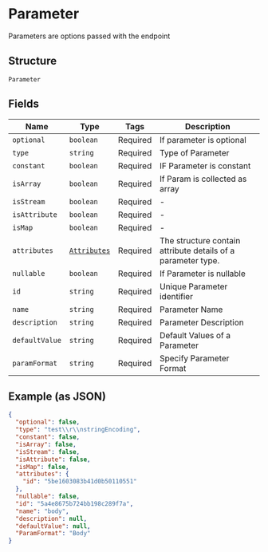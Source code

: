 
# Parameter

Parameters are options passed with the endpoint

## Structure

`Parameter`

## Fields

| Name | Type | Tags | Description |
|  --- | --- | --- | --- |
| `optional` | `boolean` | Required | If parameter is optional |
| `type` | `string` | Required | Type of Parameter |
| `constant` | `boolean` | Required | IF Parameter is constant |
| `isArray` | `boolean` | Required | If Param is collected as array |
| `isStream` | `boolean` | Required | - |
| `isAttribute` | `boolean` | Required | - |
| `isMap` | `boolean` | Required | - |
| `attributes` | [`Attributes`](/doc/models/attributes.md) | Required | The structure contain attribute details of a parameter type. |
| `nullable` | `boolean` | Required | If Parameter is nullable |
| `id` | `string` | Required | Unique Parameter identifier |
| `name` | `string` | Required | Parameter Name |
| `description` | `string` | Required | Parameter Description |
| `defaultValue` | `string` | Required | Default Values of a Parameter |
| `paramFormat` | `string` | Required | Specify Parameter Format |

## Example (as JSON)

```json
{
  "optional": false,
  "type": "test\\r\\nstringEncoding",
  "constant": false,
  "isArray": false,
  "isStream": false,
  "isAttribute": false,
  "isMap": false,
  "attributes": {
    "id": "5be1603083b41d0b50110551"
  },
  "nullable": false,
  "id": "5a4e8675b724bb198c289f7a",
  "name": "body",
  "description": null,
  "defaultValue": null,
  "ParamFormat": "Body"
}
```

